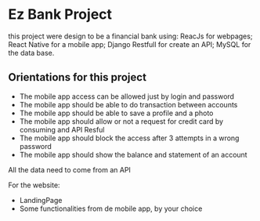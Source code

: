 <!-- formating -->
<!-- Titulos
# A1
## A2
### A3

> B1
 -->
<!-- estilos de Texto
** Negrito **
__ Italico __
~~ tachado ~~
 -->

# Ez Bank Project

this project were design to be a financial bank using:
    ReacJs for webpages;
    React Native for a mobile app;
    Django Restfull for create an API;
    MySQL for the data base.

## Orientations for this project
 - The mobile app access can be allowed just by login and password
 - The mobile app should be able to do transaction  between accounts
 - The mobile app should be able to save a profile and a photo
 - The mobile app should allow or not a request for credit card by consuming and API Resful
 - The mobile app should block the access after 3 attempts in a wrong password
 - The mobile app should show the balance and statement of an account

All the data need to come from an API

For the website:
- LandingPage
- Some functionalities from de mobile app, by your choice